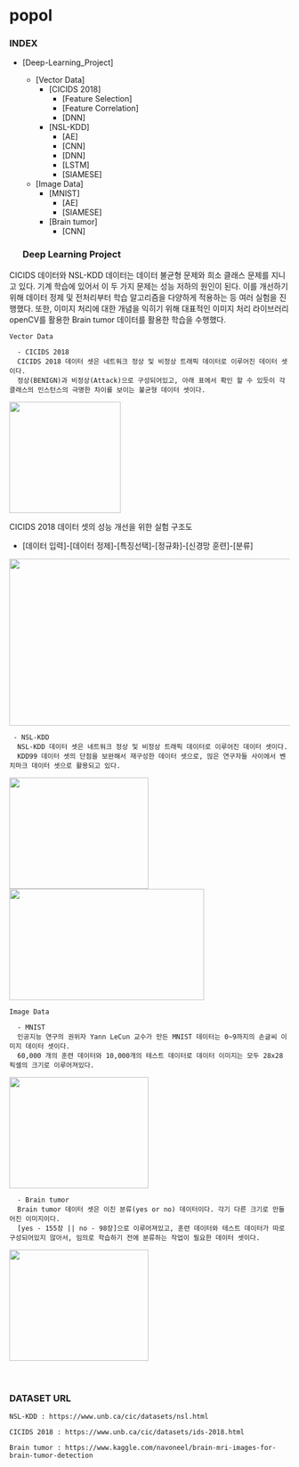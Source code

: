 # popol

<h3>INDEX</h2>

* [Deep-Learning_Project]
  * [Vector Data]
	* [CICIDS 2018]
		* [Feature Selection]
		* [Feature Correlation]
		* [DNN]
	* [NSL-KDD]
		* [AE]
		* [CNN]
		* [DNN]
		* [LSTM]
		* [SIAMESE]
  * [Image Data]
	* [MNIST]
		* [AE]
		* [SIAMESE]
	* [Brain tumor]
		* [CNN]

  <h3>Deep Learning Project</h3>
<p>CICIDS 데이터와 NSL-KDD 데이터는 데이터 불균형 문제와 희소 클래스 문제를 지니고 있다.
기계 학습에 있어서 이 두 가지 문제는 성능 저하의 원인이 된다.
이를 개선하기 위해 데이터 정제 및 전처리부터 학습 알고리즘을 다양하게 적용하는 등 여러 실험을 진행했다.
또한, 이미지 처리에 대한 개념을 익히기 위해 대표적인 이미지 처리 라이브러리 openCV를 활용한 Brain tumor 데이터를 활용한 학습을 수행했다.
</p>

    Vector Data
    
      - CICIDS 2018
      CICIDS 2018 데이터 셋은 네트워크 정상 및 비정상 트래픽 데이터로 이루어진 데이터 셋이다. 
      정상(BENIGN)과 비정상(Attack)으로 구성되어있고, 아래 표에서 확인 할 수 있듯이 각 클래스의 인스턴스의 극명한 차이를 보이는 불균형 데이터 셋이다.

<div>
  <img width="200" src="https://user-images.githubusercontent.com/48307173/99228641-3e146f80-2830-11eb-87dd-fbd214f2bd9d.png">
</div>

CICIDS 2018 데이터 셋의 성능 개선을 위한 실험 구조도

* [데이터 입력]-[데이터 정제]-[특징선택]-[정규화]-[신경망 훈련]-[분류]

<div>
<p>
<img width="1000" height="300"  src="https://user-images.githubusercontent.com/48307173/99352408-ecc6b780-28e5-11eb-82ad-9993fedf8763.png">
</p>
</div>


     - NSL-KDD
      NSL-KDD 데이터 셋은 네트워크 정상 및 비정상 트래픽 데이터로 이루어진 데이터 셋이다.
      KDD99 데이터 셋의 단점을 보완해서 재구성한 데이터 셋으로, 믾은 연구자들 사이에서 벤치마크 데이터 셋으로 활용되고 있다.
<div>
  <img width="250" height="200" src="https://user-images.githubusercontent.com/48307173/99346887-044b7380-28d9-11eb-8fdc-0d390d5109ae.png">
  <img width="350" height="200" src="https://user-images.githubusercontent.com/48307173/99347139-a8cdb580-28d9-11eb-95f1-bd65f188a6ec.png">
</div>

    Image Data

      - MNIST
      인공지능 연구의 권위자 Yann LeCun 교수가 만든 MNIST 데이터는 0~9까지의 손글씨 이미지 데이터 셋이다.
      60,000 개의 훈련 데이터와 10,000개의 테스트 데이터로 데이터 이미지는 모두 28x28 픽셀의 크기로 이루어져있다.

<div>
  <img width="250" height="200" src="https://user-images.githubusercontent.com/48307173/99346174-5be8df80-28d7-11eb-9f63-2a6b6687ff0e.png">
 </div>
            
      - Brain tumor
      Brain tumor 데이터 셋은 이진 분류(yes or no) 데이터이다. 각기 다른 크기로 만들어진 이미지이다.
      [yes - 155장 || no - 98장]으로 이루어져있고, 훈련 데이터와 테스트 데이터가 따로 구성되어있지 않아서, 임의로 학습하기 전에 분류하는 작업이 필요한 데이터 셋이다.
<div>
  <img width="250" height="200" src="https://user-images.githubusercontent.com/48307173/99346076-1af0cb00-28d7-11eb-9c51-cb36ec81ce1b.jpg">
</div>
<br></br>
<h3>DATASET URL</h3>

	NSL-KDD : https://www.unb.ca/cic/datasets/nsl.html

	CICIDS 2018 : https://www.unb.ca/cic/datasets/ids-2018.html
	
	Brain tumor : https://www.kaggle.com/navoneel/brain-mri-images-for-brain-tumor-detection
